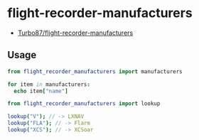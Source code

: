 # flight-recorder-manufacturers

- [Turbo87/flight-recorder-manufacturers](https://github.com/Turbo87/flight-recorder-manufacturers)

## Usage

```nim
from flight_recorder_manufacturers import manufacturers

for item in manufacturers:
  echo item["name"]
```

```nim
from flight_recorder_manufacturers import lookup

lookup("V"); // -> LXNAV
lookup("FLA"); // -> Flarm
lookup("XCS"); // -> XCSoar
```
